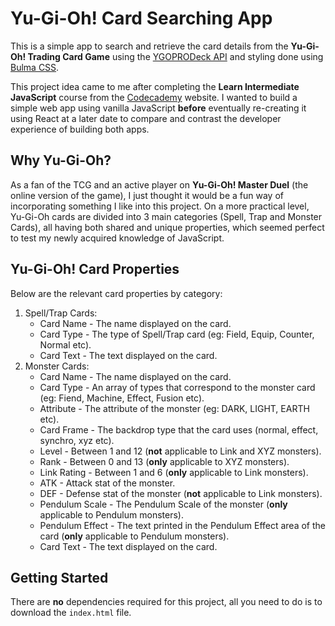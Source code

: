 # Yu-Gi-Oh! Card Searching App
This is a simple app to search and retrieve the card details from the **Yu-Gi-Oh! Trading Card Game** using the [YGOPRODeck API](https://ygoprodeck.com/api-guide/) and styling done using [Bulma CSS](https://bulma.io/).

This project idea came to me after completing the **Learn Intermediate JavaScript** course from the [Codecademy](https://www.codecademy.com/) website. I wanted to build a simple web app using vanilla JavaScript **before** eventually re-creating it using React at a later date to compare and contrast the developer experience of building both apps.

## Why Yu-Gi-Oh?
As a fan of the TCG and an active player on **Yu-Gi-Oh! Master Duel** (the online version of the game), I just thought it would be a fun way of incorporating something I like into this project. On a more practical level, Yu-Gi-Oh cards are divided into 3 main categories (Spell, Trap and Monster Cards), all having both shared and unique properties, which seemed perfect to test my newly acquired knowledge of JavaScript.

## Yu-Gi-Oh! Card Properties
Below are the relevant card properties by category:

1. Spell/Trap Cards:
    * Card Name - The name displayed on the card.
    * Card Type - The type of Spell/Trap card (eg: Field, Equip, Counter, Normal etc).
    * Card Text - The text displayed on the card.
2.  Monster Cards:
    * Card Name - The name displayed on the card.
    * Card Type - An array of types that correspond to the monster card (eg: Fiend, Machine, Effect, Fusion etc).
    * Attribute - The attribute of the monster (eg: DARK, LIGHT, EARTH etc).
    * Card Frame - The backdrop type that the card uses (normal, effect, synchro, xyz etc).
    * Level - Between 1 and 12 (**not** applicable to Link and XYZ monsters).
    * Rank - Between 0 and 13 (**only** applicable to XYZ monsters).
    * Link Rating - Between 1 and 6 (**only** applicable to Link monsters).
    * ATK - Attack stat of the monster.
    * DEF - Defense stat of the monster (**not** applicable to Link monsters).
    * Pendulum Scale - The Pendulum Scale of the monster (**only** applicable to Pendulum monsters).
    * Pendulum Effect - The text printed in the Pendulum Effect area of the card (**only** applicable to Pendulum monsters).
    * Card Text - The text displayed on the card.

## Getting Started
There are **no** dependencies required for this project, all you need to do is to download the `index.html` file.